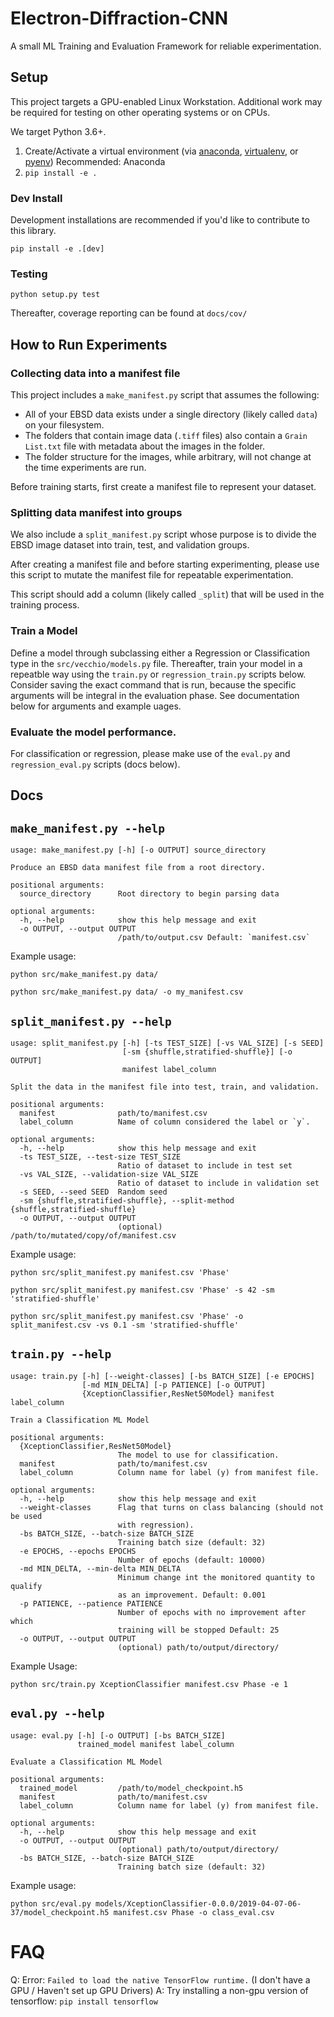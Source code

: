 # Electron-Diffraction-CNN



A small ML Training and Evaluation Framework for reliable experimentation.


## Setup

This project targets a GPU-enabled Linux Workstation. Additional work may be required for testing on other operating systems or on CPUs. 

We target Python 3.6+. 

1. Create/Activate a virtual environment (via [anaconda](https://docs.conda.io/en/latest/miniconda.html), [virtualenv](https://virtualenv.pypa.io/en/latest/), or [pyenv](https://github.com/pyenv/pyenv)) Recommended: Anaconda 
2. `pip install -e .`


### Dev Install

Development installations are recommended if you'd like to contribute to this library.

`pip install -e .[dev]`

### Testing

`python setup.py test`

Thereafter, coverage reporting can be found at `docs/cov/`

## How to Run Experiments

### Collecting data into a manifest file

This project includes a `make_manifest.py` script that assumes the following:

- All of your EBSD data exists under a single directory (likely called `data`) on your filesystem.
- The folders that contain image data (`.tiff` files) also contain a `Grain List.txt` file with metadata about the images in the folder.
- The folder structure for the images, while arbitrary, will not change at the time experiments are run.

Before training starts, first create a manifest file to represent your dataset.

### Splitting data manifest into groups

We also include a `split_manifest.py` script whose purpose is to divide the EBSD image dataset into train, test, and validation groups. 

After creating a manifest file and before starting experimenting, please use this script to mutate the manifest file for repeatable experimentation.  

This script should add a column (likely called `_split`) that will be used in the training process.

### Train a Model

Define a model through subclassing either a Regression or Classification type in the `src/vecchio/models.py` file. 
Thereafter, train your model in a repeatble way using the `train.py` or `regression_train.py` scripts below. 
Consider saving the exact command that is run, because the specific arguments will be integral in the evaluation phase.
See documentation below for arguments and example uages.  

### Evaluate the model performance. 

For classification or regression, please make use of the `eval.py` and `regression_eval.py` scripts  (docs below).


## Docs

## `make_manifest.py --help`

```
usage: make_manifest.py [-h] [-o OUTPUT] source_directory

Produce an EBSD data manifest file from a root directory.

positional arguments:
  source_directory      Root directory to begin parsing data

optional arguments:
  -h, --help            show this help message and exit
  -o OUTPUT, --output OUTPUT
                        /path/to/output.csv Default: `manifest.csv`
```

Example usage: 
```
python src/make_manifest.py data/
```

```
python src/make_manifest.py data/ -o my_manifest.csv
```

## `split_manifest.py --help`
```
usage: split_manifest.py [-h] [-ts TEST_SIZE] [-vs VAL_SIZE] [-s SEED]
                         [-sm {shuffle,stratified-shuffle}] [-o OUTPUT]
                         manifest label_column

Split the data in the manifest file into test, train, and validation.

positional arguments:
  manifest              path/to/manifest.csv
  label_column          Name of column considered the label or `y`.

optional arguments:
  -h, --help            show this help message and exit
  -ts TEST_SIZE, --test-size TEST_SIZE
                        Ratio of dataset to include in test set
  -vs VAL_SIZE, --validation-size VAL_SIZE
                        Ratio of dataset to include in validation set
  -s SEED, --seed SEED  Random seed
  -sm {shuffle,stratified-shuffle}, --split-method {shuffle,stratified-shuffle}
  -o OUTPUT, --output OUTPUT
                        (optional) /path/to/mutated/copy/of/manifest.csv

```

Example usage: 
```
python src/split_manifest.py manifest.csv 'Phase'
```

```
python src/split_manifest.py manifest.csv 'Phase' -s 42 -sm 'stratified-shuffle'
```

```
python src/split_manifest.py manifest.csv 'Phase' -o split_manifest.csv -vs 0.1 -sm 'stratified-shuffle'
```
## `train.py --help`
```
usage: train.py [-h] [--weight-classes] [-bs BATCH_SIZE] [-e EPOCHS]
                [-md MIN_DELTA] [-p PATIENCE] [-o OUTPUT]
                {XceptionClassifier,ResNet50Model} manifest label_column

Train a Classification ML Model

positional arguments:
  {XceptionClassifier,ResNet50Model}
                        The model to use for classification.
  manifest              path/to/manifest.csv
  label_column          Column name for label (y) from manifest file.

optional arguments:
  -h, --help            show this help message and exit
  --weight-classes      Flag that turns on class balancing (should not be used
                        with regression).
  -bs BATCH_SIZE, --batch-size BATCH_SIZE
                        Training batch size (default: 32)
  -e EPOCHS, --epochs EPOCHS
                        Number of epochs (default: 10000)
  -md MIN_DELTA, --min-delta MIN_DELTA
                        Minimum change int the monitored quantity to qualify
                        as an improvement. Default: 0.001
  -p PATIENCE, --patience PATIENCE
                        Number of epochs with no improvement after which
                        training will be stopped Default: 25
  -o OUTPUT, --output OUTPUT
                        (optional) path/to/output/directory/
```

Example Usage: 

```
python src/train.py XceptionClassifier manifest.csv Phase -e 1
```


## `eval.py --help`

```
usage: eval.py [-h] [-o OUTPUT] [-bs BATCH_SIZE]
               trained_model manifest label_column

Evaluate a Classification ML Model

positional arguments:
  trained_model         /path/to/model_checkpoint.h5
  manifest              path/to/manifest.csv
  label_column          Column name for label (y) from manifest file.

optional arguments:
  -h, --help            show this help message and exit
  -o OUTPUT, --output OUTPUT
                        (optional) path/to/output/directory/
  -bs BATCH_SIZE, --batch-size BATCH_SIZE
                        Training batch size (default: 32)

```

Example usage:

```
python src/eval.py models/XceptionClassifier-0.0.0/2019-04-07-06-37/model_checkpoint.h5 manifest.csv Phase -o class_eval.csv
```


# FAQ

Q: Error: `Failed to load the native TensorFlow runtime.` (I don't have a GPU / Haven't set up GPU Drivers)
A: Try installing a non-gpu version of tensorflow: `pip install tensorflow`

